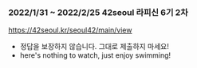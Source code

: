 ### 2022/1/31 ~ 2022/2/25 42seoul 라피신 6기 2차

https://42seoul.kr/seoul42/main/view


- 정답을 보장하지 않습니다. 그대로 제출하지 마세요!
- here's nothing to watch, just enjoy swimming!
